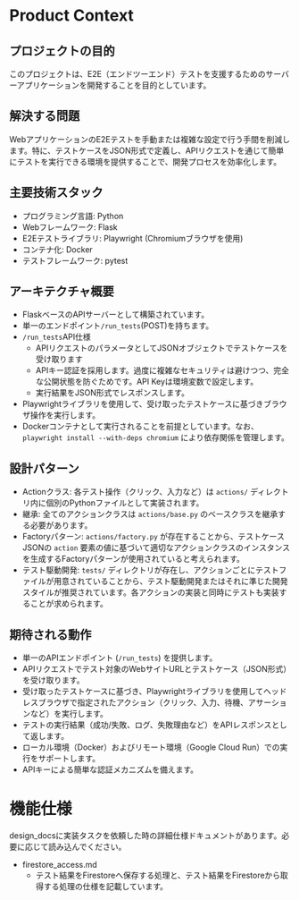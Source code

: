 # Product Context

## プロジェクトの目的
このプロジェクトは、E2E（エンドツーエンド）テストを支援するためのサーバーアプリケーションを開発することを目的としています。

## 解決する問題
WebアプリケーションのE2Eテストを手動または複雑な設定で行う手間を削減します。特に、テストケースをJSON形式で定義し、APIリクエストを通じて簡単にテストを実行できる環境を提供することで、開発プロセスを効率化します。

## 主要技術スタック
- プログラミング言語: Python
- Webフレームワーク: Flask
- E2Eテストライブラリ: Playwright (Chromiumブラウザを使用)
- コンテナ化: Docker
- テストフレームワーク: pytest

## アーキテクチャ概要
- FlaskベースのAPIサーバーとして構築されています。
- 単一のエンドポイント`/run_tests`(POST)を持ちます。
- `/run_tests`API仕様
  - APIリクエストのパラメータとしてJSONオブジェクトでテストケースを受け取ります
  - APIキー認証を採用します。過度に複雑なセキュリティは避けつつ、完全な公開状態を防ぐためです。API Keyは環境変数で設定します。
  - 実行結果をJSON形式でレスポンスします。
- Playwrightライブラリを使用して、受け取ったテストケースに基づきブラウザ操作を実行します。
- Dockerコンテナとして実行されることを前提としています。なお、`playwright install --with-deps chromium` により依存関係を管理します。

## 設計パターン
- Actionクラス: 各テスト操作（クリック、入力など）は `actions/` ディレクトリ内に個別のPythonファイルとして実装されます。
- 継承: 全てのアクションクラスは `actions/base.py` のベースクラスを継承する必要があります。
- Factoryパターン: `actions/factory.py` が存在することから、テストケースJSONの `action` 要素の値に基づいて適切なアクションクラスのインスタンスを生成するFactoryパターンが使用されていると考えられます。
- テスト駆動開発: `tests/` ディレクトリが存在し、アクションごとにテストファイルが用意されていることから、テスト駆動開発またはそれに準じた開発スタイルが推奨されています。各アクションの実装と同時にテストも実装することが求められます。

## 期待される動作
- 単一のAPIエンドポイント (`/run_tests`) を提供します。
- APIリクエストでテスト対象のWebサイトURLとテストケース（JSON形式）を受け取ります。
- 受け取ったテストケースに基づき、Playwrightライブラリを使用してヘッドレスブラウザで指定されたアクション（クリック、入力、待機、アサーションなど）を実行します。
- テストの実行結果（成功/失敗、ログ、失敗理由など）をAPIレスポンスとして返します。
- ローカル環境（Docker）およびリモート環境（Google Cloud Run）での実行をサポートします。
- APIキーによる簡単な認証メカニズムを備えます。

# 機能仕様
design_docsに実装タスクを依頼した時の詳細仕様ドキュメントがあります。必要に応じて読み込んでください。

- firestore_access.md
  - テスト結果をFirestoreへ保存する処理と、テスト結果をFirestoreから取得する処理の仕様を記載しています。
